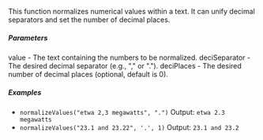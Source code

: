 This function normalizes numerical values within a text. It can unify decimal separators and set the number of decimal places.

##### Parameters
value - The text containing the numbers to be normalized.
deciSeparator - The desired decimal separator (e.g., "," or ".").
deciPlaces - The desired number of decimal places (optional, default is 0).

##### Examples
* `normalizeValues("etwa 2,3 megawatts", ".")` Output: `etwa 2.3 megawatts`
* `normalizeValues("23.1 and 23.22", '.', 1)` Output: `23.1 and 23.2`
